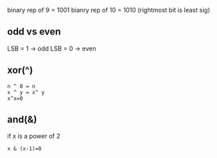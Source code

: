 binary rep of 9 = 1001
bianry rep of 10 = 1010 (rightmost bit is least sig)

## odd vs even
LSB = 1 -> odd
LSB = 0 -> even

## xor(^)
```
n ^ 0 = n
x ^ y = x^ y
x^x=0
```
## and(&)
if x is a power of 2
```
x & (x-1)=0
```
